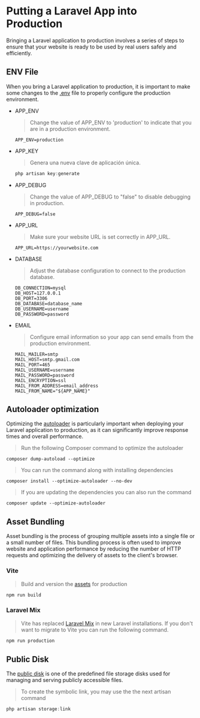 # Putting a Laravel App into Production

Bringing a Laravel application to production involves a series of steps to ensure that your website is ready to be used by real users safely and efficiently.

## ENV File

When you bring a Laravel application to production, it is important to make some changes to the [.env](https://laravel.com/docs/10.x/configuration) file to properly configure the production environment.

+ APP_ENV

    > Change the value of APP_ENV to 'production' to indicate that you are in a production environment.

    ```
    APP_ENV=production
    ```

+ APP_KEY

    > Genera una nueva clave de aplicación única.

    ```powershell
    php artisan key:generate
    ```

+ APP_DEBUG

    > Change the value of APP_DEBUG to "false" to disable debugging in production.

    ```
    APP_DEBUG=false
    ```

+ APP_URL

    > Make sure your website URL is set correctly in APP_URL.

    ```
    APP_URL=https://yourwebsite.com
    ```

+ DATABASE

    > Adjust the database configuration to connect to the production database.

    ```
    DB_CONNECTION=mysql
    DB_HOST=127.0.0.1
    DB_PORT=3306
    DB_DATABASE=database_name
    DB_USERNAME=username
    DB_PASSWORD=password
    ```
    
+ EMAIL

    > Configure email information so your app can send emails from the production environment.

    ```
    MAIL_MAILER=smtp
    MAIL_HOST=smtp.gmail.com
    MAIL_PORT=465
    MAIL_USERNAME=username
    MAIL_PASSWORD=password
    MAIL_ENCRYPTION=ssl
    MAIL_FROM_ADDRESS=email_address
    MAIL_FROM_NAME="${APP_NAME}"
    ```

## Autoloader optimization

Optimizing the [autoloader](https://getcomposer.org/doc/articles/autoloader-optimization.md) is particularly important when deploying your Laravel application to production, as it can significantly improve response times and overall performance.

> Run the following Composer command to optimize the autoloader

```
composer dump-autoload --optimize
```

> You can run the command along with installing dependencies

```
composer install --optimize-autoloader --no-dev
```

> If you are updating the dependencies you can also run the command

```
composer update --optimize-autoloader
```

## Asset Bundling

Asset bundling is the process of grouping multiple assets into a single file or a small number of files. This bundling process is often used to improve website and application performance by reducing the number of HTTP requests and optimizing the delivery of assets to the client's browser.

### Vite

> Build and version the [assets](https://laravel.com/docs/10.x/vite) for production

```powershell
npm run build
```

### Laravel Mix

> Vite has replaced [Laravel Mix](https://laravel-mix.com/) in new Laravel installations. If you don't want to migrate to Vite you can run the following command.

```powershell
npm run production
```

## Public Disk

The [public disk](https://laravel.com/docs/master/filesystem#the-public-disk) is one of the predefined file storage disks used for managing and serving publicly accessible files.

> To create the symbolic link, you may use the the next artisan command

```powershell
php artisan storage:link
```